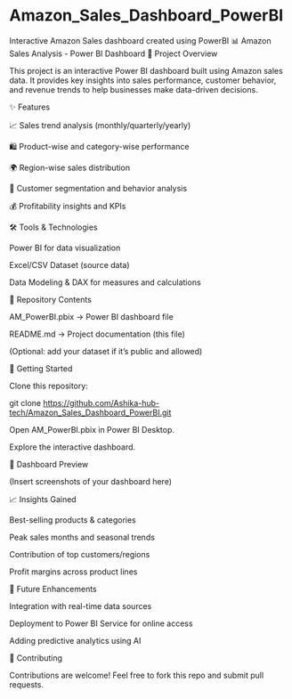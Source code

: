 # Amazon_Sales_Dashboard_PowerBI
Interactive Amazon Sales dashboard created using PowerBI
📊 Amazon Sales Analysis - Power BI Dashboard
📌 Project Overview

This project is an interactive Power BI dashboard built using Amazon sales data.
It provides key insights into sales performance, customer behavior, and revenue trends to help businesses make data-driven decisions.

✨ Features

📈 Sales trend analysis (monthly/quarterly/yearly)

🛍️ Product-wise and category-wise performance

🌍 Region-wise sales distribution

👤 Customer segmentation and behavior analysis

💰 Profitability insights and KPIs

🛠️ Tools & Technologies

Power BI for data visualization

Excel/CSV Dataset (source data)

Data Modeling & DAX for measures and calculations

📂 Repository Contents

AM_PowerBI.pbix → Power BI dashboard file

README.md → Project documentation (this file)

(Optional: add your dataset if it’s public and allowed)

🚀 Getting Started

Clone this repository:

git clone https://github.com/Ashika-hub-tech/Amazon_Sales_Dashboard_PowerBI.git


Open AM_PowerBI.pbix in Power BI Desktop.

Explore the interactive dashboard.

📸 Dashboard Preview

(Insert screenshots of your dashboard here)

📈 Insights Gained

Best-selling products & categories

Peak sales months and seasonal trends

Contribution of top customers/regions

Profit margins across product lines

🔮 Future Enhancements

Integration with real-time data sources

Deployment to Power BI Service for online access

Adding predictive analytics using AI

🤝 Contributing

Contributions are welcome! Feel free to fork this repo and submit pull requests.
